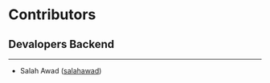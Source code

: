 # Contributors

## Devalopers Backend

---

* Salah Awad ([salahawad](https://www.linkedin.com/in/salahelawad))

